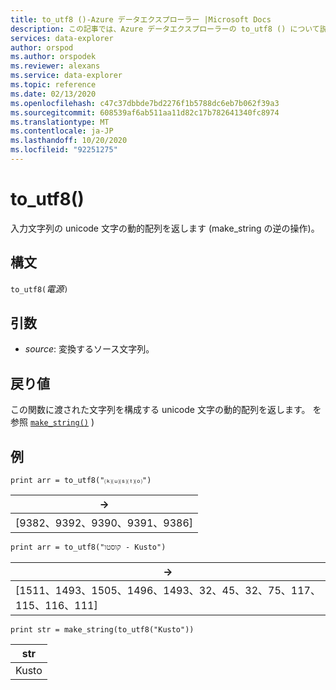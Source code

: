 ```yaml
---
title: to_utf8 ()-Azure データエクスプローラー |Microsoft Docs
description: この記事では、Azure データエクスプローラーの to_utf8 () について説明します。
services: data-explorer
author: orspod
ms.author: orspodek
ms.reviewer: alexans
ms.service: data-explorer
ms.topic: reference
ms.date: 02/13/2020
ms.openlocfilehash: c47c37dbbde7bd2276f1b5788dc6eb7b062f39a3
ms.sourcegitcommit: 608539af6ab511aa11d82c17b782641340fc8974
ms.translationtype: MT
ms.contentlocale: ja-JP
ms.lasthandoff: 10/20/2020
ms.locfileid: "92251275"
---
```

# <a name="to_utf8"></a>to_utf8()

入力文字列の unicode 文字の動的配列を返します (make_string の逆の操作)。

## <a name="syntax"></a>構文

`to_utf8(`*電源*`)`

## <a name="arguments"></a>引数

* *source*: 変換するソース文字列。

## <a name="returns"></a>戻り値

この関数に渡された文字列を構成する unicode 文字の動的配列を返します。
を参照 [`make_string()`](makestringfunction.md) )

## <a name="examples"></a>例

```kusto
print arr = to_utf8("⒦⒰⒮⒯⒪")
```

|→|
|---|
|[9382、9392、9390、9391、9386]|

```kusto
print arr = to_utf8("קוסטו - Kusto")
```

|→|
|---|
|[1511、1493、1505、1496、1493、32、45、32、75、117、115、116、111]|

```kusto
print str = make_string(to_utf8("Kusto"))
```

|str|
|---|
|Kusto|
